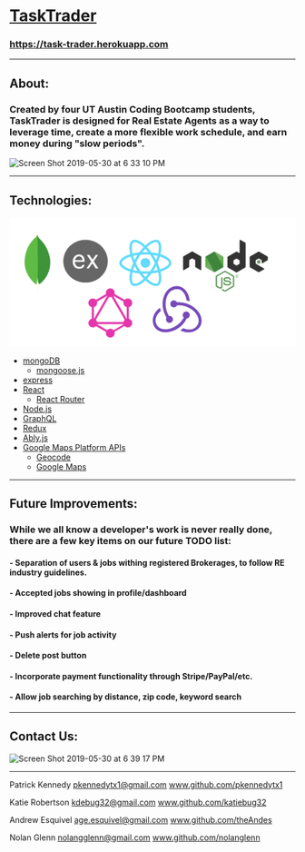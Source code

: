  # [TaskTrader](https://task-trader.herokuapp.com/)
 ### https://task-trader.herokuapp.com
 ___________________________________________________________________________
 
  
 ## About:


### Created by four UT Austin Coding Bootcamp students, TaskTrader is designed for Real Estate Agents as a way to leverage time, create a more flexible work schedule, and earn money during "slow periods". 


![Screen Shot 2019-05-30 at 6 33 10 PM](https://user-images.githubusercontent.com/44386342/58672483-c1749500-830c-11e9-9220-e279222b1582.png)


___________________________________________________________________________


## Technologies:


![MERN](./theDocs/images/mern-q-l.png)

- [mongoDB](https://docs.mongodb.com/manual/core/schema-validation/)
  - [mongoose.js](https://mongoosejs.com/)
- [express](https://expressjs.com/en/guide/routing.html)
- [React](https://reactjs.org/docs/components-and-props.html)
  - [React Router](https://reacttraining.com/react-router/web/guides/quick-start)
- [Node.js](https://nodejs.org/en/about/)
- [GraphQL](https://graphql.org/learn/queries/)
- [Redux](https://redux.js.org)
- [Ably.js](https://www.ably.io/)
- [Google Maps Platform APIs](https://developers.google.com/maps/documentation/)
  - [Geocode](https://developers.google.com/maps/documentation/geocoding/intro)
  - [Google Maps](https://developers.google.com/maps/documentation/)
  

 ___________________________________________________________________________
 


 ## Future Improvements:


###  While we all know a developer's work is never really done, there are a few key items on our future TODO list:
#### - Separation of users & jobs withing registered Brokerages, to follow RE industry guidelines. 
#### - Accepted jobs showing in profile/dashboard 
#### - Improved chat feature
#### - Push alerts for job activity
#### - Delete post button 
#### - Incorporate payment functionality through Stripe/PayPal/etc.
#### - Allow job searching by distance, zip code, keyword search


___________________________________________________________________________


## Contact Us:


![Screen Shot 2019-05-30 at 6 39 17 PM](https://user-images.githubusercontent.com/44386342/58672504-d6512880-830c-11e9-8ce5-69ce7de27eb7.png)


___________________________________________________________________________



Patrick Kennedy
pkennedytx1@gmail.com
www.github.com/pkennedytx1


Katie Robertson
kdebug32@gmail.com
www.github.com/katiebug32


Andrew Esquivel
age.esquivel@gmail.com
www.github.com/theAndes


Nolan Glenn
nolangglenn@gmail.com
www.github.com/nolanglenn




